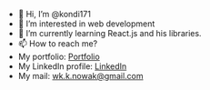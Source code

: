 - 👋 Hi, I’m @kondi171
- 👀 I’m interested in web development
- 🌱 I’m currently learning React.js and his libraries.
- 📫 How to reach me?
- My portfolio: [Portfolio](https://konrad-nowak.netlify.app)
- My LinkedIn profile: [LinkedIn](linkedin.com/in/konrad-nowak-91194a165)
- My mail: wk.k.nowak@gmail.com


<!---
kondi171/kondi171 is a ✨ special ✨ repository because its `README.md` (this file) appears on your GitHub profile.
You can click the Preview link to take a look at your changes.
--->

